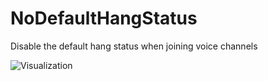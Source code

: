 # NoDefaultHangStatus

Disable the default hang status when joining voice channels

![Visualization](https://github.com/Rivercord/Rivercord/assets/24937357/329a9742-236f-48f7-94ff-c3510eca505a)
